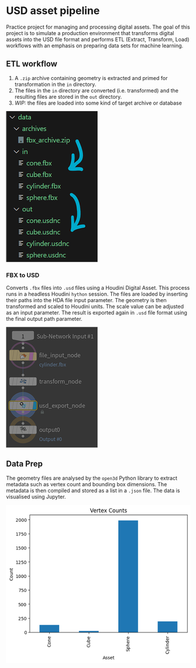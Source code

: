 # USD asset pipeline
Practice project for managing and processing digital assets. The goal of this project is to simulate a production environment that transforms digital assets into the USD file format and performs ETL (Extract, Transform, Load) workflows with an emphasis on preparing data sets for machine learning.

## ETL workflow
1. A `.zip` archive containing geometry is extracted and primed for transformation in the `in` directory.
2. The files in the `in` directory are converted (i.e. transformed) and the resulting files are stored in the `out` directory.
3. *WIP:* the files are loaded into some kind of target archive or database

![FBX to USD flow](images/transformation.png)

### FBX to USD
Converts `.fbx` files into `.usd` files using a Houdini Digital Asset. This process runs in a headless Houdini `hython` session.
The files are loaded by inserting their paths into the HDA file input parameter. The geometry is then transformed and scaled to Houdini units. The scale value can be adjusted as an input parameter. The result is exported again in `.usd` file format using the final output path parameter.

![FBX to USD HDA](images/fbx_to_usd_hda.png)

## Data Prep
The geometry files are analysed by the `open3d` Python library to extract metadata such as vertex count and bounding box dimensions.
The metadata is then compiled and stored as a list in a `.json` file. The data is visualised using Jupyter.

![Preview Data](images/dataset.png)
